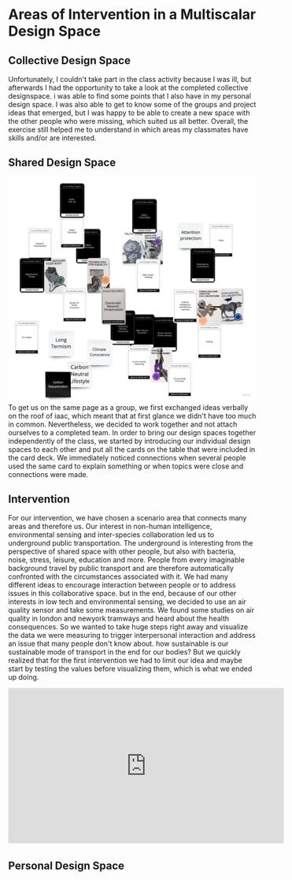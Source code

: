 # Areas of Intervention in a Multiscalar Design Space

## Collective Design Space
Unfortunately, I couldn't take part in the class activity because I was ill, but afterwards I had the opportunity to take a look at the completed collective designspace. i was able to find some points that I also have in my personal design space. I was also able to get to know some of the groups and project ideas that emerged, but I was happy to be able to create a new space with the other people who were missing, which suited us all better. Overall, the exercise still helped me to understand in which areas my classmates have skills and/or are interested. 

## Shared Design Space
![](../../images/DesignStudio/Brainstorming-Frame.jpg)
To get us on the same page as a group, we first exchanged ideas verbally on the roof of iaac, which meant that at first glance we didn't have too much in common. Nevertheless, we decided to work together and not attach ourselves to a completed team. In order to bring our design spaces together independently of the class, we started by introducing our individual design spaces to each other and put all the cards on the table that were included in the card deck. We immediately noticed connections when several people used the same card to explain something or when topics were close and connections were made. 

## Intervention
For our intervention, we have chosen a scenario area that connects many areas and therefore us. Our interest in non-human intelligence, environmental sensing and inter-species collaboration led us to underground public transportation. The underground is interesting from the perspective of shared space with other people, but also with bacteria, noise, stress, leisure, education and more. People from every imaginable background travel by public transport and are therefore automatically confronted with the circumstances associated with it. We had many different ideas to encourage interaction between people or to address issues in this collaborative space. but in the end, because of our other interests in low tech and environmental sensing, we decided to use an air quality sensor and take some measurements. We found some studies on air quality in london and newyork tramways and heard about the health consequences. So we wanted to take huge steps right away and visualize the data we were measuring to trigger interpersonal interaction and address an issue that many people don't know about. how sustainable is our sustainable mode of transport in the end for our bodies? But we quickly realized that for the first intervention we had to limit our idea and maybe start by testing the values before visualizing them, which is what we ended up doing.

<iframe width="560" height="315" src="https://www.youtube.com/embed/Ne5-GCfkPns?si=X3s68XgcQwe1-W4G" title="YouTube video player" frameborder="0" allow="accelerometer; autoplay; clipboard-write; encrypted-media; gyroscope; picture-in-picture; web-share" allowfullscreen></iframe>

## Personal Design Space
